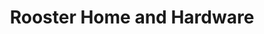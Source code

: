 ---
title: "Rooster Home and Hardware"
url: /dallas/rooster-home-and-hardware/
shop: doityourself
---